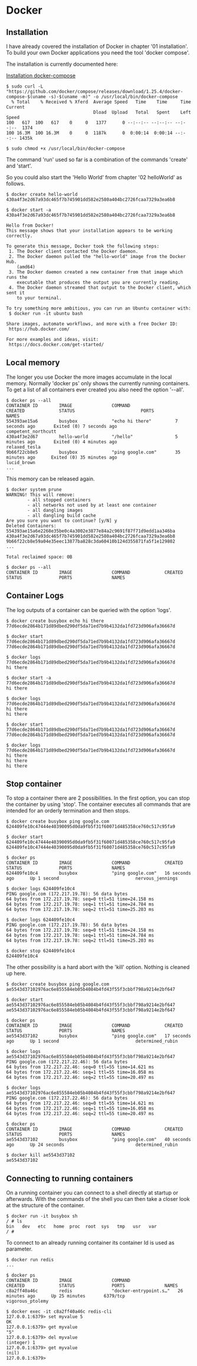 # Docker

## Installation

I have already covered the installation of Docker in chapter '01 installation'. To build your own Docker applications you need the tool 'docker compose'.

The installation is currently documented here:

[Installation docker-compose](https://docs.docker.com/compose/install/)

```
$ sudo curl -L "https://github.com/docker/compose/releases/download/1.25.4/docker-compose-$(uname -s)-$(uname -m)" -o /usr/local/bin/docker-compose
  % Total    % Received % Xferd  Average Speed   Time    Time     Time  Current
                                 Dload  Upload   Total   Spent    Left  Speed
100   617  100   617    0     0   1377      0 --:--:-- --:--:-- --:--:--  1374
100 16.3M  100 16.3M    0     0  1187k      0  0:00:14  0:00:14 --:--:-- 1435k

$ sudo chmod +x /usr/local/bin/docker-compose
```

The command 'run' used so far is a combination of the commands 'create' and 'start'.

So you could also start the 'Hello World' from chapter '02 helloWorld' as follows.

```
$ docker create hello-world
430a4f3e2d67a93dc465f7b745901dd582e2580a404bc2726fcaa7329a3ea6b8

$ docker start -a 430a4f3e2d67a93dc465f7b745901dd582e2580a404bc2726fcaa7329a3ea6b8

Hello from Docker!
This message shows that your installation appears to be working correctly.

To generate this message, Docker took the following steps:
 1. The Docker client contacted the Docker daemon.
 2. The Docker daemon pulled the "hello-world" image from the Docker Hub.
    (amd64)
 3. The Docker daemon created a new container from that image which runs the
    executable that produces the output you are currently reading.
 4. The Docker daemon streamed that output to the Docker client, which sent it
    to your terminal.

To try something more ambitious, you can run an Ubuntu container with:
 $ docker run -it ubuntu bash

Share images, automate workflows, and more with a free Docker ID:
 https://hub.docker.com/

For more examples and ideas, visit:
 https://docs.docker.com/get-started/
```

## Local memory
   
The longer you use Docker the more images accumulate in the local memory. Normally 'docker ps' only shows the currently running containers. To get a list of all containers ever created you also need the option '--all'.

```
$ docker ps --all
CONTAINER ID        IMAGE               COMMAND                 CREATED             STATUS                         PORTS               NAMES
554393ae15a6        busybox             "echo hi there"         7 seconds ago       Exited (0) 7 seconds ago                           competent_northcutt
430a4f3e2d67        hello-world         "/hello"                5 minutes ago       Exited (0) 4 minutes ago                           relaxed_tesla
9b66f22cb8e5        busybox             "ping google.com"       35 minutes ago      Exited (0) 35 minutes ago                          lucid_brown
...
```

This memory can be released again.

```
$ docker system prune
WARNING! This will remove:
        - all stopped containers
        - all networks not used by at least one container
        - all dangling images
        - all dangling build cache
Are you sure you want to continue? [y/N] y
Deleted Containers:
554393ae15a6e2268e35be0c4a3002e3877e84a2c9691f87f71d9edd1aa346ba
430a4f3e2d67a93dc465f7b745901dd582e2580a404bc2726fcaa7329a3ea6b8
9b66f22cb8e59a04e35eec13877ba828c3da60410b124d355871fa5f1e129802
...

Total reclaimed space: 0B

$ docker ps --all
CONTAINER ID        IMAGE               COMMAND             CREATED             STATUS              PORTS               NAMES
```

## Container Logs

The log outputs of a container can be queried with the option 'logs'.

```
$ docker create busybox echo hi there
77d6ecde2864b171d89dbed290df5da71ed7b9b4132da1fd723d906afa36667d

$ docker start 77d6ecde2864b171d89dbed290df5da71ed7b9b4132da1fd723d906afa36667d
77d6ecde2864b171d89dbed290df5da71ed7b9b4132da1fd723d906afa36667d

$ docker logs 77d6ecde2864b171d89dbed290df5da71ed7b9b4132da1fd723d906afa36667d
hi there

$ docker start -a 77d6ecde2864b171d89dbed290df5da71ed7b9b4132da1fd723d906afa36667d
hi there

$ docker logs 77d6ecde2864b171d89dbed290df5da71ed7b9b4132da1fd723d906afa36667d
hi there
hi there

$ docker start 77d6ecde2864b171d89dbed290df5da71ed7b9b4132da1fd723d906afa36667d
77d6ecde2864b171d89dbed290df5da71ed7b9b4132da1fd723d906afa36667d

$ docker logs 77d6ecde2864b171d89dbed290df5da71ed7b9b4132da1fd723d906afa36667d
hi there
hi there
hi there
```

## Stop container
   
To stop a container there are 2 possibilities. In the first option, you can stop the container by using 'stop'. The container executes all commands that are intended for an orderly termination and then stops.

```
$ docker create busybox ping google.com
624409fe10c47444e40390095d0da9fb5f31f60071d485358ce760c517c95fa9

$ docker start 624409fe10c47444e40390095d0da9fb5f31f60071d485358ce760c517c95fa9
624409fe10c47444e40390095d0da9fb5f31f60071d485358ce760c517c95fa9

$ docker ps
CONTAINER ID        IMAGE               COMMAND             CREATED             STATUS              PORTS               NAMES
624409fe10c4        busybox             "ping google.com"   16 seconds ago      Up 1 second                             nervous_jennings

$ docker logs 624409fe10c4
PING google.com (172.217.19.78): 56 data bytes
64 bytes from 172.217.19.78: seq=0 ttl=51 time=24.158 ms
64 bytes from 172.217.19.78: seq=1 ttl=51 time=24.784 ms
64 bytes from 172.217.19.78: seq=2 ttl=51 time=25.203 ms

$ docker logs 624409fe10c4
PING google.com (172.217.19.78): 56 data bytes
64 bytes from 172.217.19.78: seq=0 ttl=51 time=24.158 ms
64 bytes from 172.217.19.78: seq=1 ttl=51 time=24.784 ms
64 bytes from 172.217.19.78: seq=2 ttl=51 time=25.203 ms

$ docker stop 624409fe10c4
624409fe10c4
```

The other possibility is a hard abort with the 'kill' option. Nothing is cleaned up here.

```
$ docker create busybox ping google.com
ae5543d37102976ac6e855584eb05b4084b4fd43f55f3cbbf798a9214e2bf647

$ docker start ae5543d37102976ac6e855584eb05b4084b4fd43f55f3cbbf798a9214e2bf647
ae5543d37102976ac6e855584eb05b4084b4fd43f55f3cbbf798a9214e2bf647

$ docker ps
CONTAINER ID        IMAGE               COMMAND             CREATED             STATUS              PORTS               NAMES
ae5543d37102        busybox             "ping google.com"   17 seconds ago      Up 1 second                             determined_rubin

$ docker logs ae5543d37102976ac6e855584eb05b4084b4fd43f55f3cbbf798a9214e2bf647
PING google.com (172.217.22.46): 56 data bytes
64 bytes from 172.217.22.46: seq=0 ttl=55 time=14.621 ms
64 bytes from 172.217.22.46: seq=1 ttl=55 time=16.058 ms
64 bytes from 172.217.22.46: seq=2 ttl=55 time=20.497 ms

$ docker logs ae5543d37102976ac6e855584eb05b4084b4fd43f55f3cbbf798a9214e2bf647
PING google.com (172.217.22.46): 56 data bytes
64 bytes from 172.217.22.46: seq=0 ttl=55 time=14.621 ms
64 bytes from 172.217.22.46: seq=1 ttl=55 time=16.058 ms
64 bytes from 172.217.22.46: seq=2 ttl=55 time=20.497 ms

$ docker ps
CONTAINER ID        IMAGE               COMMAND             CREATED             STATUS              PORTS               NAMES
ae5543d37102        busybox             "ping google.com"   40 seconds ago      Up 24 seconds                           determined_rubin

$ docker kill ae5543d37102
ae5543d37102
```

## Connecting to running containers
   
On a running container you can connect to a shell directly at startup or afterwards. With the commands of the shell you can then take a closer look at the structure of the container.

```
$ docker run -it busybox sh
/ # ls
bin   dev   etc   home  proc  root  sys   tmp   usr   var
/ #
```

To connect to an already running container its container Id is used as parameter.

```
$ docker run redis
...

$ docker ps
CONTAINER ID        IMAGE               COMMAND                  CREATED             STATUS              PORTS               NAMES
c8a2ff40a46c        redis               "docker-entrypoint.s…"   26 minutes ago      Up 25 minutes       6379/tcp            vigorous_ptolemy

$ docker exec -it c8a2ff40a46c redis-cli
127.0.0.1:6379> set myvalue 5
OK
127.0.0.1:6379> get myvalue
"5"
127.0.0.1:6379> del myvalue
(integer) 1
127.0.0.1:6379> get myvalue
(nil)
127.0.0.1:6379>
```

